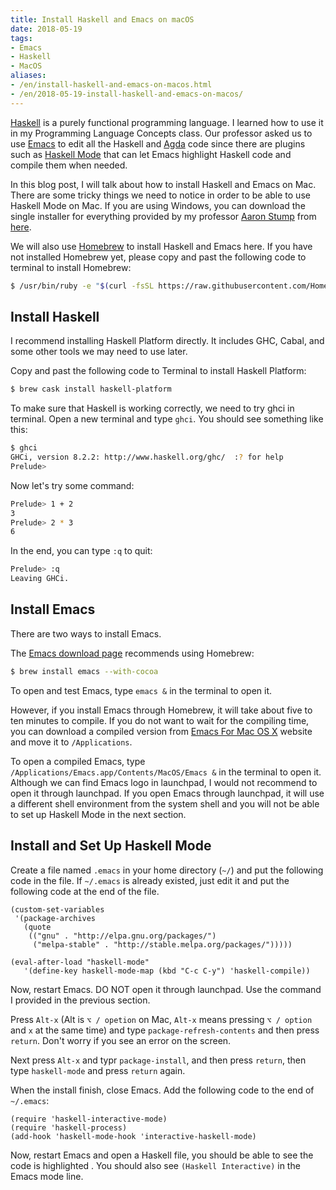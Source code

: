 ```yaml
---
title: Install Haskell and Emacs on macOS
date: 2018-05-19
tags:
- Emacs
- Haskell
- MacOS
aliases:
- /en/install-haskell-and-emacs-on-macos.html
- /en/2018-05-19-install-haskell-and-emacs-on-macos/
---
```


[Haskell](https://www.haskell.org/) is a purely functional programming language. I learned how to use it in my Programming Language Concepts class. Our professor asked us to use [Emacs](https://www.gnu.org/software/emacs/) to edit all the Haskell and [Agda](https://en.wikipedia.org/wiki/Agda_(programming_language)) code since there are plugins such as [Haskell Mode](https://github.com/haskell/haskell-mode) that can let Emacs highlight Haskell code and compile them when needed.

In this blog post, I will talk about how to install Haskell and Emacs on Mac. There are some tricky things we need to notice in order to be able to use Haskell Mode on Mac. If you are using Windows, you can download the single installer for everything provided by my professor [Aaron Stump](http://homepage.cs.uiowa.edu/~astump/) from [here](http://homepage.cs.uiowa.edu/~astump/agda/Agda2.5.2.msi).

We will also use [Homebrew](https://brew.sh/) to install Haskell and Emacs here. If you have not installed Homebrew yet, please copy and past the following code to terminal to install Homebrew:

```bash
$ /usr/bin/ruby -e "$(curl -fsSL https://raw.githubusercontent.com/Homebrew/install/master/install)"
```

 <!--more-->

## Install Haskell

I recommend installing Haskell Platform directly. It includes GHC, Cabal, and some other tools we may need to use later.

Copy and past the following code to Terminal to install Haskell Platform:

```bash
$ brew cask install haskell-platform
```

To make sure that Haskell is working correctly, we need to try ghci in terminal. Open a new terminal and type `ghci`. You should see something like this:

```bash
$ ghci
GHCi, version 8.2.2: http://www.haskell.org/ghc/  :? for help
Prelude>
```

Now let's try some command:

```bash
Prelude> 1 + 2
3
Prelude> 2 * 3
6
```

In the end, you can type `:q` to quit:

```bash
Prelude> :q
Leaving GHCi.
```

## Install Emacs

There are two ways to install Emacs.

The [Emacs download page](https://www.gnu.org/software/emacs/download.html#macos) recommends using Homebrew:

```bash
$ brew install emacs --with-cocoa
```

To open and test Emacs, type `emacs &` in the terminal to open it.

However, if you install Emacs through Homebrew, it will take about five  to ten minutes to compile. If you do not want to wait for the compiling time, you can download a compiled version from [Emacs For Mac OS X](https://emacsformacosx.com/) website and move it to `/Applications`.

To open a compiled Emacs, type `/Applications/Emacs.app/Contents/MacOS/Emacs &` in the terminal to open it. Although we can find Emacs logo in launchpad, I would not recommend to open it through launchpad. If you open Emacs through launchpad, it will use a different shell environment from the system shell and you will not be able to set up Haskell Mode in the next section.

## Install and Set Up Haskell Mode

Create a file named `.emacs` in your home directory (`~/`) and put the following code in the file. If `~/.emacs` is already existed, just edit it and put the following code at the end of the file.

```
(custom-set-variables
 '(package-archives
   (quote
    (("gnu" . "http://elpa.gnu.org/packages/")
     ("melpa-stable" . "http://stable.melpa.org/packages/")))))

(eval-after-load "haskell-mode"
   '(define-key haskell-mode-map (kbd "C-c C-y") 'haskell-compile))
```

Now, restart Emacs. DO NOT open it through launchpad. Use the command I provided in the previous section.

Press `Alt-x` (Alt is `⌥ / opetion` on Mac, `Alt-x` means pressing `⌥ / option` and `x` at the same time) and type `package-refresh-contents` and then press `return`. Don't worry if you see an error on the screen.

Next press `Alt-x` and typr `package-install`, and then press `return`, then type `haskell-mode` and press `return` again.

When the install finish, close Emacs. Add the following code to the end of `~/.emacs`:

```
(require 'haskell-interactive-mode)
(require 'haskell-process)
(add-hook 'haskell-mode-hook 'interactive-haskell-mode)
```

Now, restart Emacs and open a Haskell file, you should be able to see the code is highlighted . You should also see `(Haskell Interactive)` in the Emacs mode line.

